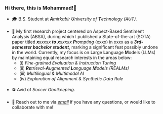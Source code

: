 ### Hi there, this is Mohammad!👋
<ul>
<li> 🎓 B.S. Student at <i><b>A</b>mirkabir <b>U</b>niversity of <b>T</b>echnology (AUT).</i><br><br>
<li> 🔭 My first research project centered on Aspect-Based Sentiment Analysis (ABSA), during which I published a State-of-the-art (SOTA) paper titled <i><b>x</b>xxxxx <b>to</b> <b>x</b>xxxxx <b>P</b>rompting</i> (xxxx) in xxxx as a <b><i>3rd-semester bachelor student</i></b>, marking a significant feat possibly undone in the world. Currently, my focus is on <b>L</b>arge <b>L</b>anguage <b>M</b>odels (LLMs) by maintaining equal research interests in the areas below:<br>
<ul>
<li> (i) <i>Fine-grained Evaluation & Instruction Tuning</i><br>
<li> (ii) <i><b>Re</b>trieval-<b>A</b>ugmented <b>L</b>anguage <b>M</b>odels (REALMs)</i>
<li> (iii) <i>Multilingual & Multimodal AI</i><br>
<li> (iv) <i>Exploration of Alignment & Synthetic Data Role</i>
</ul>
<br>
<li> ⚽ Avid of <i>Soccer Goalkeeping</i>.<br><br>
<li> 💬 Reach out to me via <a href="mailto:mghiasvandm1@gmail.com"><i> email</i></a> if you have any questions, or would like to collaborate with me!
</ul>

